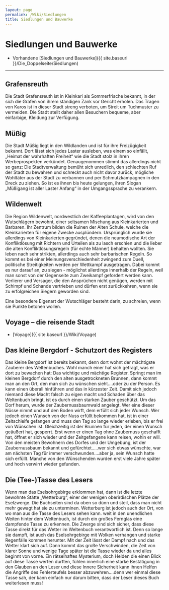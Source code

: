 ```yaml
---
layout: page
permalink: /Wiki/Siedlungen
title: Siedlungen und Bauwerke
---
```


# Siedlungen und Bauwerke

- Vorhandene [Siedlungen und Bauwerke]({{ site.baseurl }}/Die_Doppelseite/Siedlungen)


***
## Grafensreuth

Die Stadt Grafensreuth ist in Kleinkari als Sommerfrische bekannt, in der sich die Grafen von ihrem ständigen Zank vor Gericht erholen. Das Tragen von Karos ist in dieser Stadt streng verboten, um Streit um Tuchmuster zu vermeiden. Die Stadt stellt daher allen Besuchern bequeme, aber einfarbige, Kleidung zur Verfügung.

## Müßig

Die Stadt Müßig liegt in den Wildlanden und ist für ihre Freizügigkeit bekannt. Dort lässt sich jedes Laster ausleben, was einem so einfällt, &bdquo;Heimat der wahrhaften Freiheit&ldquo; wie die Stadt stolz in ihren Werbeprospekten verkündet. Genaugenommen stimmt das allerdings nicht so ganz: Die Stadtverwaltung bemüht sich unredlich, den schlechten Ruf der Stadt zu bewahren und schreckt auch nicht davor zurück, mögliche Wohltäter aus der Stadt zu verbannen und per Schmutzkampagnen in den Dreck zu ziehen. So ist es ihnen bis heute gelungen, ihren Slogan &bdquo;Müßigang ist aller Laster Anfang&ldquo; in der Umgangssprache zu verankern.

## Wildenwelt

Die Region Wildenwelt, nordwestlich der Kaffeeplantagen, wird von den Wutschlägern bewohnt, einer seltsamen Mischung aus Kleinkarierten und Barbaren. Ihr Zentrum bilden die Ruinen der Alten Schule, welche die Kleinkarierten für eigene Zwecke ausplündern. Ursprünglich wurde sie allerdings von Kleinkarierten gegründet, denen die neumodische Art der Konfliktlösung mit Richtern und Urteilen als zu lasch erschien und die lieber die alten Konfliktlösungsregeln (für echte Männer) behalten wollten. Sie leben nach sehr strikten, allerdings auch sehr barbarischen Regeln. So kommt es bei einer Meinungsverschiedenheit zwingend zum Duell, politische Streitigkeiten werden per Wettkampf ausgetragen. Dabei kommt es nur darauf an, zu siegen - möglichst allerdings innerhalb der Regeln, weil man sonst von der Gegenseite zum Zweikampf gefordert werden kann. Verlierer und Versager, die den Ansprüchen nicht genügen, werden mit Schimpf und Schande vertrieben und dürfen erst zurückkehren, wenn sie zu erfolgreichen Siegern geworden sind.

Eine besondere Eigenart der Wutschläger besteht darin, zu schreien, wenn sie Punkte betonen wollen.

## Voyage &ndash; die reisende Stadt

- [Voyage]({{ site.baseurl }}/Wiki/Voyage)


## Das kleine Bergdorf - Schutzort des Registers

Das kleine Bergdorf ist bereits bekannt, denn dort wohnt der mächtigste Zauberer des Weltenbuches. Wohl manch einer hat sich gefragt, was er dort zu bewachen hat: Das wichtige und mächtige Register. Springt man im kleinen Bergdorf durch den alten ausgetrockneten Brunnen, dann kommt man an den Ort, den man sich zu wünschen sieht....oder zu der Person. Es kann einen überall hinführen und das in kürzester Zeit. Damit sich jedoch niemand diese Macht falsch zu eigen macht und Schaden über das Weltenbuch bringt, ist es durch einen starken Zauber geschützt. Um das Dorf herum, wurde der Zaubernussbaumwald angelegt. Wer eine dieser Nüsse nimmt und auf den Boden wirft, dem erfüllt sich jeder Wunsch. Wer jedoch einen Wunsch von der Nuss erfüllt bekommen hat, ist in einer Zeitschleife gefangen und muss den Tag so lange wieder erleben, bis er frei von Wünschen ist. Gleichzeitig ist der Brunnen für jeden, der einen Wunsch geäußert hat, gesperrt. Erst wenn er einen Tag ohne Zaubernuss geschafft hat, öffnet er sich wieder und der Zeitgefangene kann reisen, wohin er will. Von den meisten Bewohnern des Dorfes und der Umgebung, ist der Zaubernussbaum bekannt und gefürchtet.....wer sich etwas wünschte, war am nächsten Tag für immer verschwunden....aber ja, sein Wunsch hatte sich erfüllt. Manche von den Wünschenden wurden erst viele Jahre später und hoch verwirrt wieder gefunden. 


## Die (Tee-)Tasse des Lesers

Wenn man das Eselsohrgebirge erklommen hat, dann ist die letzte bewohnte Stätte &bdquo;Wetterburg&ldquo;, einer der wenigen oberirdischen Plätze der Eselzwerge. Die Buchseiten sind da oben so dünn und steil, dass man nicht mehr gewagt hat sie zu unterminen. Wetterburg ist jedoch auch der Ort, von wo man aus die Tasse des Lesers sehen kann. weit in den unendlichen Weiten hinter dem Weltenbuch, ist durch ein großes Fernglas eine dampfende Tasse zu erkennen. Die Zwerge sind sich sicher, dass diese Tasse direkt für das Wetter im Weltenbuch verantwortlich ist. Denn so lange sie dampft, ist auch das Eselsohrgebirge mit Wolken verhangen und starke Regenfälle kommen herunter. Mit der Zeit lässt der Dampf nach und das Wetter klart sich auf. Dann kommt das große Verschwinden, die Zeit von klarer Sonne und wenige Tage später ist die Tasse wieder da und alles beginnt von vorne. Ein rätselhaftes Mysterium, doch Helden die einen Blick auf diese Tasse werfen durften, fühlen innerlich eine starke Bestätigung in den Glauben an den Leser und diese Innere Sicherheit kann ihnen Helfen die Angriffe des Fehlerteufels besser abzuwehren....denn wer einmal diese Tasse sah, der kann einfach nur darum bitten, dass der Leser dieses Buch weiterlesen muss!


